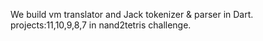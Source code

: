 We build vm translator and Jack tokenizer & parser in Dart.
projects:11,10,9,8,7 in nand2tetris challenge.
